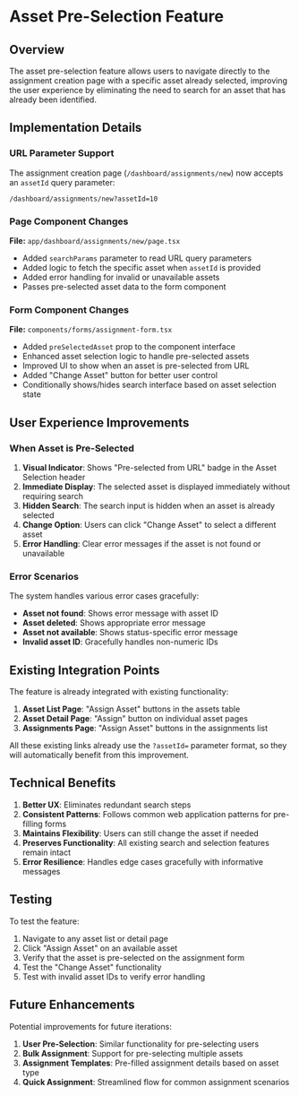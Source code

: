 # Asset Pre-Selection Feature

## Overview

The asset pre-selection feature allows users to navigate directly to the assignment creation page with a specific asset already selected, improving the user experience by eliminating the need to search for an asset that has already been identified.

## Implementation Details

### URL Parameter Support

The assignment creation page (`/dashboard/assignments/new`) now accepts an `assetId` query parameter:

```
/dashboard/assignments/new?assetId=10
```

### Page Component Changes

**File:** `app/dashboard/assignments/new/page.tsx`

- Added `searchParams` parameter to read URL query parameters
- Added logic to fetch the specific asset when `assetId` is provided
- Added error handling for invalid or unavailable assets
- Passes pre-selected asset data to the form component

### Form Component Changes

**File:** `components/forms/assignment-form.tsx`

- Added `preSelectedAsset` prop to the component interface
- Enhanced asset selection logic to handle pre-selected assets
- Improved UI to show when an asset is pre-selected from URL
- Added "Change Asset" button for better user control
- Conditionally shows/hides search interface based on asset selection state

## User Experience Improvements

### When Asset is Pre-Selected

1. **Visual Indicator**: Shows "Pre-selected from URL" badge in the Asset Selection header
2. **Immediate Display**: The selected asset is displayed immediately without requiring search
3. **Hidden Search**: The search input is hidden when an asset is already selected
4. **Change Option**: Users can click "Change Asset" to select a different asset
5. **Error Handling**: Clear error messages if the asset is not found or unavailable

### Error Scenarios

The system handles various error cases gracefully:

- **Asset not found**: Shows error message with asset ID
- **Asset deleted**: Shows appropriate error message
- **Asset not available**: Shows status-specific error message
- **Invalid asset ID**: Gracefully handles non-numeric IDs

## Existing Integration Points

The feature is already integrated with existing functionality:

1. **Asset List Page**: "Assign Asset" buttons in the assets table
2. **Asset Detail Page**: "Assign" button on individual asset pages
3. **Assignments Page**: "Assign Asset" buttons in the assignments list

All these existing links already use the `?assetId=` parameter format, so they will automatically benefit from this improvement.

## Technical Benefits

1. **Better UX**: Eliminates redundant search steps
2. **Consistent Patterns**: Follows common web application patterns for pre-filling forms
3. **Maintains Flexibility**: Users can still change the asset if needed
4. **Preserves Functionality**: All existing search and selection features remain intact
5. **Error Resilience**: Handles edge cases gracefully with informative messages

## Testing

To test the feature:

1. Navigate to any asset list or detail page
2. Click "Assign Asset" on an available asset
3. Verify that the asset is pre-selected on the assignment form
4. Test the "Change Asset" functionality
5. Test with invalid asset IDs to verify error handling

## Future Enhancements

Potential improvements for future iterations:

1. **User Pre-Selection**: Similar functionality for pre-selecting users
2. **Bulk Assignment**: Support for pre-selecting multiple assets
3. **Assignment Templates**: Pre-filled assignment details based on asset type
4. **Quick Assignment**: Streamlined flow for common assignment scenarios 